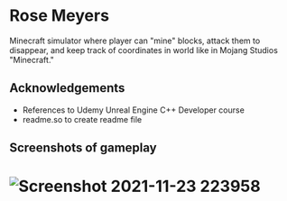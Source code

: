 # Rose Meyers

 Minecraft simulator where player can "mine" blocks, attack them to disappear, and keep track of coordinates in world like in Mojang Studios "Minecraft."
 
## Acknowledgements

- References to Udemy Unreal Engine C++ Developer course
- readme.so to create readme file

## Screenshots of gameplay
# ![Screenshot 2021-11-23 223958](https://user-images.githubusercontent.com/80491169/143170716-14e21f91-9895-4e32-bf14-5edb3d866ffa.png)
